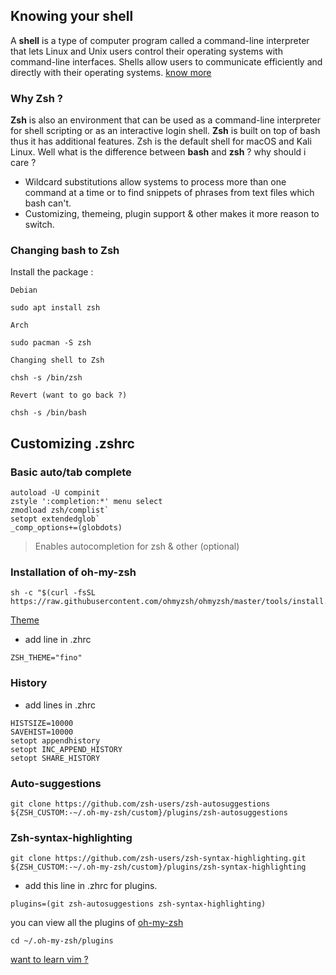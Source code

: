 ## Knowing your shell


A **shell** is a type of computer program called a command-line interpreter that lets Linux and Unix users control their operating systems with command-line interfaces. Shells allow users to communicate efficiently and directly with their operating systems. [know more](https://en.wikipedia.org/wiki/Shell_(computing))


### Why Zsh ?
**Zsh** is also an environment that can be used as a command-line interpreter for shell scripting or as an interactive login shell. **Zsh** is built on top of bash thus it has additional features. Zsh is the default shell for macOS and Kali Linux. Well what is the difference between **bash** and **zsh** ? why should i care ?  

- Wildcard substitutions allow systems to process more than one command at a time or to find snippets of phrases from text files which bash can't.
- Customizing, themeing, plugin support & other makes it more reason to switch.

### Changing bash to Zsh

Install the package :

`Debian`
```
sudo apt install zsh
```
`Arch`
```
sudo pacman -S zsh

```
`Changing shell to Zsh`
```
chsh -s /bin/zsh
```

`Revert (want to go back ?)`

```
chsh -s /bin/bash
```

## Customizing .zshrc




### Basic auto/tab complete


```
autoload -U compinit
zstyle ':completion:*' menu select
zmodload zsh/complist`
setopt extendedglob`
_comp_options+=(globdots)
```
>Enables autocompletion for zsh & other (optional)


### Installation of oh-my-zsh

```
sh -c "$(curl -fsSL https://raw.githubusercontent.com/ohmyzsh/ohmyzsh/master/tools/install.sh)"
```


[Theme](https://github.com/ohmyzsh/ohmyzsh/wiki/Themes)

- add line in .zhrc
```
ZSH_THEME="fino"
```

### History

- add lines in .zhrc

```
HISTSIZE=10000
SAVEHIST=10000
setopt appendhistory
setopt INC_APPEND_HISTORY
setopt SHARE_HISTORY
```



### Auto-suggestions

```
git clone https://github.com/zsh-users/zsh-autosuggestions ${ZSH_CUSTOM:-~/.oh-my-zsh/custom}/plugins/zsh-autosuggestions

```

### Zsh-syntax-highlighting

```
git clone https://github.com/zsh-users/zsh-syntax-highlighting.git ${ZSH_CUSTOM:-~/.oh-my-zsh/custom}/plugins/zsh-syntax-highlighting

```

- add this line in .zhrc for plugins.

```
plugins=(git zsh-autosuggestions zsh-syntax-highlighting)

```

you can view all the plugins of [oh-my-zsh](https://github.com/ohmyzsh/ohmyzsh)
```
cd ~/.oh-my-zsh/plugins
```


[want to learn vim ?](https://thevaluable.dev/vim-advanced)


